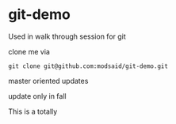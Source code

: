 git-demo
========

Used in walk through session for git


clone me via

```
git clone git@github.com:modsaid/git-demo.git
```


master oriented updates

update only in fall

This is a totally 